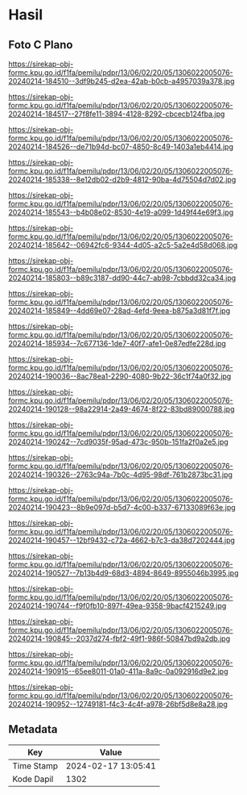 # Hasil

## Foto C Plano

https://sirekap-obj-formc.kpu.go.id/f1fa/pemilu/pdpr/13/06/02/20/05/1306022005076-20240214-184510--3df9b245-d2ea-42ab-b0cb-a4957039a378.jpg

https://sirekap-obj-formc.kpu.go.id/f1fa/pemilu/pdpr/13/06/02/20/05/1306022005076-20240214-184517--27f8fe11-3894-4128-8292-cbcecb124fba.jpg

https://sirekap-obj-formc.kpu.go.id/f1fa/pemilu/pdpr/13/06/02/20/05/1306022005076-20240214-184526--de71b94d-bc07-4850-8c49-1403a1eb4414.jpg

https://sirekap-obj-formc.kpu.go.id/f1fa/pemilu/pdpr/13/06/02/20/05/1306022005076-20240214-185338--8e12db02-d2b9-4812-90ba-4d75504d7d02.jpg

https://sirekap-obj-formc.kpu.go.id/f1fa/pemilu/pdpr/13/06/02/20/05/1306022005076-20240214-185543--b4b08e02-8530-4e19-a099-1d49f44e69f3.jpg

https://sirekap-obj-formc.kpu.go.id/f1fa/pemilu/pdpr/13/06/02/20/05/1306022005076-20240214-185642--06942fc6-9344-4d05-a2c5-5a2e4d58d068.jpg

https://sirekap-obj-formc.kpu.go.id/f1fa/pemilu/pdpr/13/06/02/20/05/1306022005076-20240214-185803--b89c3187-dd90-44c7-ab98-7cbbdd32ca34.jpg

https://sirekap-obj-formc.kpu.go.id/f1fa/pemilu/pdpr/13/06/02/20/05/1306022005076-20240214-185849--4dd69e07-28ad-4efd-9eea-b875a3d81f7f.jpg

https://sirekap-obj-formc.kpu.go.id/f1fa/pemilu/pdpr/13/06/02/20/05/1306022005076-20240214-185934--7c677136-1de7-40f7-afe1-0e87edfe228d.jpg

https://sirekap-obj-formc.kpu.go.id/f1fa/pemilu/pdpr/13/06/02/20/05/1306022005076-20240214-190036--8ac78ea1-2290-4080-9b22-36c1f74a0f32.jpg

https://sirekap-obj-formc.kpu.go.id/f1fa/pemilu/pdpr/13/06/02/20/05/1306022005076-20240214-190128--98a22914-2a49-4674-8f22-83bd89000788.jpg

https://sirekap-obj-formc.kpu.go.id/f1fa/pemilu/pdpr/13/06/02/20/05/1306022005076-20240214-190242--7cd9035f-95ad-473c-950b-151fa2f0a2e5.jpg

https://sirekap-obj-formc.kpu.go.id/f1fa/pemilu/pdpr/13/06/02/20/05/1306022005076-20240214-190326--2763c94a-7b0c-4d95-98df-761b2873bc31.jpg

https://sirekap-obj-formc.kpu.go.id/f1fa/pemilu/pdpr/13/06/02/20/05/1306022005076-20240214-190423--8b9e097d-b5d7-4c00-b337-67133089f63e.jpg

https://sirekap-obj-formc.kpu.go.id/f1fa/pemilu/pdpr/13/06/02/20/05/1306022005076-20240214-190457--12bf9432-c72a-4662-b7c3-da38d7202444.jpg

https://sirekap-obj-formc.kpu.go.id/f1fa/pemilu/pdpr/13/06/02/20/05/1306022005076-20240214-190527--7b13b4d9-68d3-4894-8649-8955046b3995.jpg

https://sirekap-obj-formc.kpu.go.id/f1fa/pemilu/pdpr/13/06/02/20/05/1306022005076-20240214-190744--f9f0fb10-897f-49ea-9358-9bacf4215249.jpg

https://sirekap-obj-formc.kpu.go.id/f1fa/pemilu/pdpr/13/06/02/20/05/1306022005076-20240214-190845--2037d274-fbf2-49f1-986f-50847bd9a2db.jpg

https://sirekap-obj-formc.kpu.go.id/f1fa/pemilu/pdpr/13/06/02/20/05/1306022005076-20240214-190915--65ee8011-01a0-411a-8a9c-0a092916d9e2.jpg

https://sirekap-obj-formc.kpu.go.id/f1fa/pemilu/pdpr/13/06/02/20/05/1306022005076-20240214-190952--12749181-f4c3-4c4f-a978-26bf5d8e8a28.jpg


## Metadata

| Key        | Value               |
| ---------- | ------------------- |
| Time Stamp | 2024-02-17 13:05:41 |
| Kode Dapil | 1302                |




